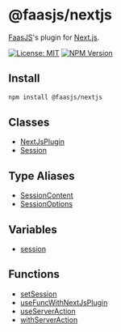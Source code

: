 # @faasjs/nextjs

[FaasJS](https://faasjs.com)'s plugin for [Next.js](https://nextjs.org).

[![License: MIT](https://img.shields.io/npm/l/@faasjs/nextjs.svg)](https://github.com/faasjs/faasjs/blob/main/packages/faasjs/nextjs/LICENSE)
[![NPM Version](https://img.shields.io/npm/v/@faasjs/nextjs.svg)](https://www.npmjs.com/package/@faasjs/nextjs)

## Install

```sh
npm install @faasjs/nextjs
```

## Classes

- [NextJsPlugin](classes/NextJsPlugin.md)
- [Session](classes/Session.md)

## Type Aliases

- [SessionContent](type-aliases/SessionContent.md)
- [SessionOptions](type-aliases/SessionOptions.md)

## Variables

- [session](variables/session.md)

## Functions

- [setSession](functions/setSession.md)
- [useFuncWithNextJsPlugin](functions/useFuncWithNextJsPlugin.md)
- [useServerAction](functions/useServerAction.md)
- [withServerAction](functions/withServerAction.md)
